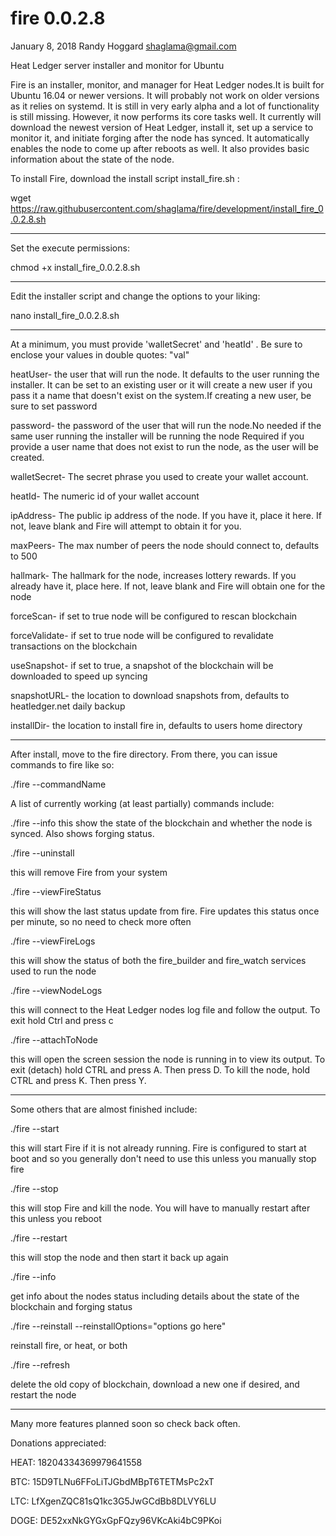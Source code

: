 # fire 0.0.2.8
January 8, 2018
Randy Hoggard
shaglama@gmail.com

Heat Ledger server installer and monitor for Ubuntu


Fire is an installer, monitor, and manager for Heat Ledger nodes.It is built for Ubuntu 16.04 or newer versions. It will probably not work on older versions as it relies on systemd. It is still in very early alpha and a lot of functionality is still missing. However, it now performs its core tasks well. It currently will download the newest version of Heat Ledger, install  it, set up a service to monitor it, and initiate forging after the node has synced. It automatically enables the node to come up after reboots as well. It also provides basic information about the state of the node.

To install Fire, download the install script install_fire.sh :

wget https://raw.githubusercontent.com/shaglama/fire/development/install_fire_0.0.2.8.sh

********************************************************************************
Set the execute permissions:

chmod +x install_fire_0.0.2.8.sh

*******************************************************************************
Edit the installer script and change the options to your liking:

nano install_fire_0.0.2.8.sh

**********************************************************************************
At a minimum, you must provide 'walletSecret' and 'heatId' . Be sure to enclose your values in double quotes: "val"

heatUser- the user that will run the node. It defaults to the user running the installer. It can be set to an existing user or it will create a new user if you pass it a name that doesn't exist on the system.If creating a new user, be sure to set password

password- the password of the user that will run the node.No needed if the same user running the installer will be running the node
Required if you provide a user name that does not exist to run the node, as the user will be created.

walletSecret- The secret phrase you used to create your wallet account.

heatId- The numeric id of your wallet account

ipAddress- The public ip address of the node. If you have it, place it here. If not, leave blank and Fire will attempt to obtain it for you.

maxPeers- The max number of peers the node should connect to, defaults to 500

hallmark- The hallmark for the node, increases lottery rewards. If you already have it, place here. If not, leave blank and Fire will obtain one for the node

forceScan- if set to true node will be configured to rescan blockchain

forceValidate- if set to true node will be configured to revalidate transactions on the blockchain

useSnapshot- if set to true, a snapshot of the blockchain will be downloaded to speed up syncing

snapshotURL- the location to download snapshots from, defaults to heatledger.net daily backup

installDir- the location to install fire in, defaults to users home directory


*******************************************************************************************

After install, move to the fire directory. From there, you can issue commands to fire like so:

./fire --commandName


A list of currently working (at least partially) commands include:

./fire --info
this show the state of the blockchain and whether the node is synced. Also shows forging status.

./fire --uninstall

this will remove Fire from your system

./fire --viewFireStatus

this will show the last status update from fire. Fire updates this status once per minute, so no need to check more often

./fire --viewFireLogs

this will show the status of both the fire_builder and fire_watch services used to run the node

./fire --viewNodeLogs

this will connect to the Heat Ledger nodes log file and follow the output. To exit hold Ctrl and press c

./fire --attachToNode

this will open the screen session the node is running in to view its output. To exit (detach) hold CTRL and press A. Then press D. To kill the node, hold CTRL and press K. Then press Y.


**************************************************************************************************

Some others that are almost finished include:

./fire --start

this will start Fire if it is not already running. Fire is configured to start at boot and so you generally don't need to use this unless you manually stop fire

./fire --stop

this will stop Fire and kill the node. You will have to manually restart after this unless you reboot

./fire --restart

this will stop the node and then start it back up again

./fire --info

get info about the nodes status including details about the state of the blockchain and forging status

./fire --reinstall --reinstallOptions="options go here"

reinstall fire, or heat, or both

./fire --refresh 

delete the old copy of blockchain, download a new one if desired, and restart the node


**************************************************************************************************

Many more features planned soon so check back often. 

Donations appreciated:

HEAT: 18204334369979641558

BTC: 15D9TLNu6FFoLiTJGbdMBpT6TETMsPc2xT

LTC: LfXgenZQC81sQ1kc3G5JwGCdBb8DLVY6LU

DOGE: DE52xxNkGYGxGpFQzy96VKcAki4bC9PKoi
